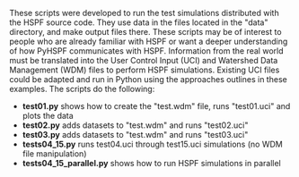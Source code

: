 These scripts were developed to run the test simulations distributed with the HSPF source code. They use data in the files located in the "data" directory, and make output files there. These scripts may be of interest to people who are already familiar with HSPF or want a deeper understanding of how PyHSPF communicates with HSPF. Information from the real world must be translated into the User Control Input (UCI) and Watershed Data Management (WDM) files to perform HSPF simulations. Existing UCI files could be adapted and run in Python using the approaches outlines in these examples. The scripts do the following:

- **test01.py** shows how to create the "test.wdm" file, runs "test01.uci" and plots the data
- **test02.py** adds datasets to "test.wdm" and runs "test02.uci"
- **test03.py** adds datasets to "test.wdm" and runs "test03.uci"
- **tests04_15.py** runs test04.uci through test15.uci simulations (no WDM file manipulation)
- **tests04_15_parallel.py** shows how to run HSPF simulations in parallel

